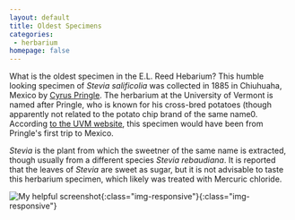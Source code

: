 ```yaml
---
layout: default
title: Oldest Specimens
categories:
 - herbarium
homepage: false
---
```


What is the oldest specimen in the E.L. Reed Hebarium? This humble looking specimen of *Stevia salificolia* was collected in 1885 in Chiuhuaha, Mexico by [Cyrus Pringle](https://en.wikipedia.org/wiki/Cyrus_Pringle). The herbarium at the University of Vermont is named after Pringle, who is known for his cross-bred potatoes (though apparently not related to the potato chip brand of the same name0. According [to the UVM website](https://www.uvm.edu/~plantbio/pringle/Life%20of%20Cyrus%20Guernsey%20Pringle.html), this specimen would have been from Pringle's first trip to Mexico.

*Stevia* is the plant from which the sweetner of the same name is extracted, though usually from a different species *Stevia rebaudiana*. It is reported that the leaves of *Stevia* are sweet as sugar, but it is not advisable to taste this herbarium specimen, which likely was treated with Mercuric chloride.


![My helpful screenshot](/assets/images/herbarium/stevia_1885.jpg){:class="img-responsive"}{:class="img-responsive"}
